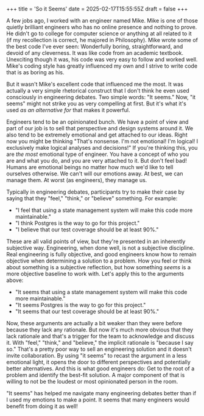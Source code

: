 +++
title = 'So it Seems'
date = 2025-02-17T15:55:55Z
draft = false
+++

A few jobs ago, I worked with an engineer named Mike. Mike is one of those quietly brilliant engineers who has no online presence and nothing to prove. He didn't go to college for computer science or anything at all related to it (if my recollection is correct, he majored in Philosophy). Mike wrote some of the best code I've ever seen: Wonderfully boring, straightforward, and devoid of any cleverness. It was like code from an academic textbook. Unexciting though it was, his code was very easy to follow and worked well. Mike's coding style has greatly influenced my own and I strive to write code that is as boring as his.

But it wasn't Mike's excellent code that influenced me the most. It was actually a very simple rhetorical construct that I don't think he even used consciously in engineering debates. Two simple words: "It seems." Now, "it seems" might not strike you as very compelling at first. But it's what it's used _as an alternative for_ that makes it powerful.

Engineers tend to be an opinionated bunch. We have a point of view and part of our job is to sell that perspective and design systems around it. We also tend to be extremely emotional and get attached to our ideas. Right now you might be thinking "That's nonsense. I'm not emotional! I'm logical! I exclusively make logical analyses and decisions!" If you're thinking this, you are _the most_ emotional type of engineer. You have a concept of who you are and what you do, and you are very attached to it. But don't feel bad! Humans are emotional beings no matter how much we'd like to tell ourselves otherwise. We can't will our emotions away. At best, we can manage them. At worst (as engineers), they manage us.

Typically in engineering debates, participants try to make their case by saying that they "feel," "think," or "believe" something. For example:

- "I feel that using a state management system will make this code more maintainable."
- "I think Postgres is the way to go for this project."
- "I believe that our test coverage should be at least 90%."

These are all valid points of view, but they're presented in an inherently subjective way. Engineering, when done well, is not a subjective discipline. Real engineering is fully objective, and good engineers know how to remain objective when determining a solution to a problem. How you feel or think about something is a subjective reflection, but how something _seems_ is a more objective baseline to work with. Let's apply this to the arguments above:

- "It seems that using a state management system will make this code more maintainable."
- "It seems Postgres is the way to go for this project."
- "It seems that our test coverage should be at least 90%."

Now, these arguments are actually a bit weaker than they were before because they lack any rationale. But now it's much more obvious that they lack rationale and that's a trigger for the team to acknowledge and discuss it. With "feel," "think," and "believe," the implicit rationale is "because I say so." That's a pretty poor way to sell an engineering solution and it doesn't invite collaboration. By using "it seems" to recast the argument in a less emotional light, it opens the door to different perspectives and potentially better alternatives. And this is what good engineers do: Get to the root of a problem and identify the best-fit solution. A major component of that is willing to not be the loudest or most opinionated person in the room.

"It seems" has helped me navigate many engineering debates better than if I used my emotions to make a point. It seems that many engineers would benefit from doing it as well!
